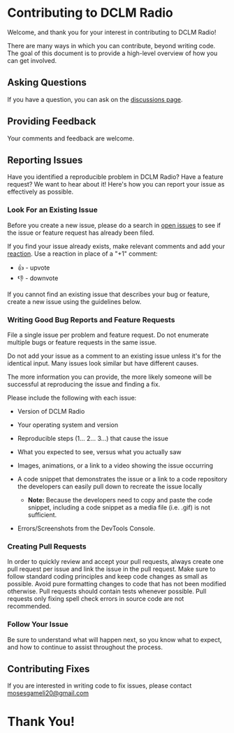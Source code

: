 # Contributing to DCLM Radio

Welcome, and thank you for your interest in contributing to DCLM Radio!

There are many ways in which you can contribute, beyond writing code. The goal of this document is to provide a high-level overview of how you can get involved.

## Asking Questions

If you have a question, you can ask on the [discussions page](https://github.com/dclmict/dclm-radio.app/discussions/categories/q-a).

## Providing Feedback

Your comments and feedback are welcome.

## Reporting Issues

Have you identified a reproducible problem in DCLM Radio? Have a feature request? We want to hear about it! Here's how you can report your issue as effectively as possible.

### Look For an Existing Issue

Before you create a new issue, please do a search in [open issues](https://github.com/dclmict/dclm-radio.app/issues) to see if the issue or feature request has already been filed.

If you find your issue already exists, make relevant comments and add your [reaction](https://github.com/blog/2119-add-reactions-to-pull-requests-issues-and-comments). Use a reaction in place of a "+1" comment:

- 👍 - upvote
- 👎 - downvote

If you cannot find an existing issue that describes your bug or feature, create a new issue using the guidelines below.

### Writing Good Bug Reports and Feature Requests

File a single issue per problem and feature request. Do not enumerate multiple bugs or feature requests in the same issue.

Do not add your issue as a comment to an existing issue unless it's for the identical input. Many issues look similar but have different causes.

The more information you can provide, the more likely someone will be successful at reproducing the issue and finding a fix.

Please include the following with each issue:

- Version of DCLM Radio

- Your operating system and version

- Reproducible steps (1... 2... 3...) that cause the issue

- What you expected to see, versus what you actually saw

- Images, animations, or a link to a video showing the issue occurring

- A code snippet that demonstrates the issue or a link to a code repository the developers can easily pull down to recreate the issue locally

  - **Note:** Because the developers need to copy and paste the code snippet, including a code snippet as a media file (i.e. .gif) is not sufficient.

- Errors/Screenshots from the DevTools Console.

### Creating Pull Requests

In order to quickly review and accept your pull requests, always create one pull request per issue and link the issue in the pull request. Make sure to follow standard coding principles and keep code changes as small as possible. Avoid pure formatting changes to code that has not been modified otherwise. Pull requests should contain tests whenever possible. Pull requests only fixing spell check errors in source code are not recommended.

### Follow Your Issue

Be sure to understand what will happen next, so you know what to expect, and how to continue to assist throughout the process.

## Contributing Fixes

If you are interested in writing code to fix issues, please contact [mosesgameli20@gmail.com](mailto:mosesgameli20@gmail.com)

# Thank You!
